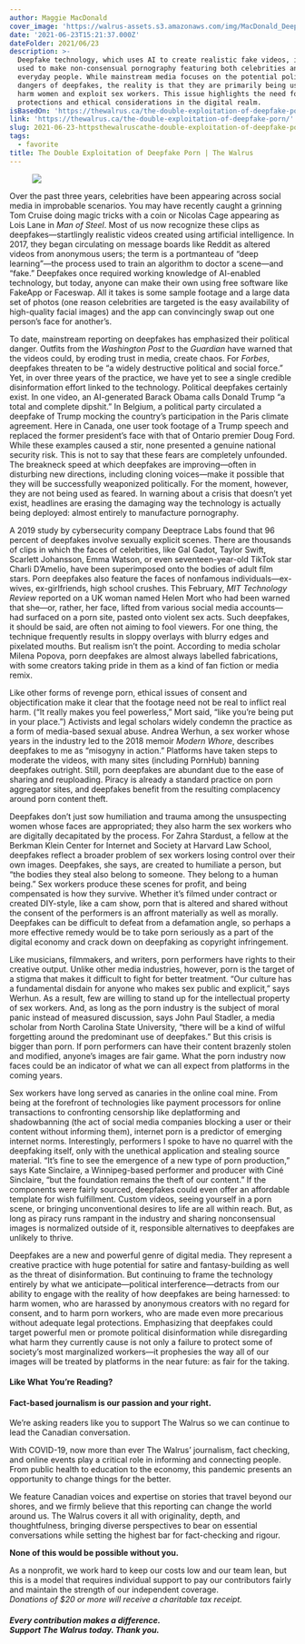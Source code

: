 ```yaml
---
author: Maggie MacDonald
cover_image: 'https://walrus-assets.s3.amazonaws.com/img/MacDonald_Deepfakes_1200.jpg'
date: '2021-06-23T15:21:37.000Z'
dateFolder: 2021/06/23
description: >-
  Deepfake technology, which uses AI to create realistic fake videos, is often
  used to make non-consensual pornography featuring both celebrities and
  everyday people. While mainstream media focuses on the potential political
  dangers of deepfakes, the reality is that they are primarily being used to
  harm women and exploit sex workers. This issue highlights the need for better
  protections and ethical considerations in the digital realm.
isBasedOn: 'https://thewalrus.ca/the-double-exploitation-of-deepfake-porn/'
link: 'https://thewalrus.ca/the-double-exploitation-of-deepfake-porn/'
slug: 2021-06-23-httpsthewalruscathe-double-exploitation-of-deepfake-porn
tags:
  - favorite
title: The Double Exploitation of Deepfake Porn | The Walrus
---
```

<figure><img src="https://walrus-assets.s3.amazonaws.com/img/MacDonald_Deepfakes_1200.jpg"></img></figure>
<p>Over the past three years, celebrities have been appearing across social media in improbable scenarios. You may have recently caught a grinning Tom Cruise doing magic tricks with a coin or Nicolas Cage appearing as Lois Lane in <em>Man of Steel</em>. Most of us now recognize these clips as deepfakes&mdash;startlingly realistic videos created using artificial intelligence. In 2017, they began circulating on message boards like Reddit as altered videos from anonymous users; the term is a portmanteau of &ldquo;deep learning&rdquo;&mdash;the process used to train an algorithm to doctor a scene&mdash;and &ldquo;fake.&rdquo; Deepfakes once required working knowledge of AI-enabled technology, but today, anyone can make their own using free software like FakeApp or Faceswap. All it takes is some sample footage and a large data set of photos (one reason celebrities are targeted is the easy availability of high-quality facial images) and the app can convincingly swap out one person&rsquo;s face for another&rsquo;s.</p>
<p>To date, mainstream reporting on deepfakes has emphasized their political danger. Outfits from the <em>Washington Post</em> to the <em>Guardian</em> have warned that the videos could, by eroding trust in media, create chaos. For <em>Forbes</em>, deepfakes threaten to be &ldquo;a widely destructive political and social force.&rdquo; Yet, in over three years of the practice, we have yet to see a single credible disinformation effort linked to the technology. Political deepfakes certainly exist. In one video, an AI-generated Barack Obama calls Donald Trump &ldquo;a total and complete dipshit.&rdquo; In Belgium, a political party circulated a deepfake of Trump mocking the country&rsquo;s participation in the Paris climate agreement. Here in Canada, one user took footage of a Trump speech and replaced the former president&rsquo;s face with that of Ontario premier Doug Ford. While these examples caused a stir, none presented a genuine national security risk. This is not to say that these fears are completely unfounded. The breakneck speed at which deepfakes are improving&mdash;often in disturbing new directions, including cloning voices&mdash;make it possible that they will be successfully weaponized politically. For the moment, however, they are not being used as feared. In warning about a crisis that doesn&rsquo;t yet exist, headlines are erasing the damaging way the technology is actually being deployed: almost entirely to manufacture pornography.</p>
<p>A 2019 study by cybersecurity company Deeptrace Labs found that 96 percent of deepfakes involve sexually explicit scenes. There are thousands of clips in which the faces of celebrities, like Gal Gadot, Taylor Swift, Scarlett Johansson, Emma Watson, or even seventeen-year-old TikTok star Charli D&rsquo;Amelio, have been superimposed onto the bodies of adult film stars. Porn deepfakes also feature the faces of nonfamous individuals&mdash;ex-wives, ex-girlfriends, high school crushes. This February, <em>MIT Technology Review</em> reported on a UK woman named Helen Mort who had been warned that she&mdash;or, rather, her face, lifted from various social media accounts&mdash;had surfaced on a porn site, pasted onto violent sex acts. Such deepfakes, it should be said, are often not aiming to fool viewers. For one thing, the technique frequently results in sloppy overlays with blurry edges and pixelated mouths. But realism isn&rsquo;t the point. According to media scholar Milena Popova, porn deepfakes are almost always labelled fabrications, with some creators taking pride in them as a kind of fan fiction or media remix.</p>
<p>Like other forms of revenge porn, ethical issues of consent and objectification make it clear that the footage need not be real to inflict real harm. (&ldquo;It really makes you feel powerless,&rdquo; Mort said, &ldquo;like you&rsquo;re being put in your place.&rdquo;) Activists and legal scholars widely condemn the practice as a form of media-based sexual abuse. Andrea Werhun, a sex worker whose years in the industry led to the 2018 memoir <em>Modern Whore</em>, describes deepfakes to me as &ldquo;misogyny in action.&rdquo; Platforms have taken steps to moderate the videos, with many sites (including PornHub) banning deepfakes outright. Still, porn deepfakes are abundant due to the ease of sharing and reuploading. Piracy is already a standard practice on porn aggregator sites, and deepfakes benefit from the resulting complacency around porn content theft.</p>
<p>Deepfakes don&rsquo;t just sow humiliation and trauma among the unsuspecting women whose faces are appropriated; they also harm the sex workers who are digitally decapitated by the process. For Zahra Stardust, a fellow at the Berkman Klein Center for Internet and Society at Harvard Law School, deepfakes reflect a broader problem of sex workers losing control over their own images. Deepfakes, she says, are created to humiliate a person, but &ldquo;the bodies they steal also belong to someone. They belong to a human being.&rdquo; Sex workers produce these scenes for profit, and being compensated is how they survive. Whether it&rsquo;s filmed under contract or created DIY-style, like a cam show, porn that is altered and shared without the consent of the performers is an affront materially as well as morally. Deepfakes can be difficult to defeat from a defamation angle, so perhaps a more effective remedy would be to take porn seriously as a part of the digital economy and crack down on deepfaking as copyright infringement.</p>
<p>Like musicians, filmmakers, and writers, porn performers have rights to their creative output. Unlike other media industries, however, porn is the target of a stigma that makes it difficult to fight for better treatment. &ldquo;Our culture has a fundamental disdain for anyone who makes sex public and explicit,&rdquo; says Werhun. As a result, few are willing to stand up for the intellectual property of sex workers. And, as long as the porn industry is the subject of moral panic instead of measured discussion, says John Paul Stadler, a media scholar from North Carolina State University, &ldquo;there will be a kind of wilful forgetting around the predominant use of deepfakes.&rdquo; But this crisis is bigger than porn. If porn performers can have their content brazenly stolen and modified, anyone&rsquo;s images are fair game. What the porn industry now faces could be an indicator of what we can all expect from platforms in the coming years.</p>
<p>Sex workers have long served as canaries in the online coal mine. From being at the forefront of technologies like payment processors for online transactions to confronting censorship like deplatforming and shadowbanning (the act of social media companies blocking a user or their content without informing them), internet porn is a predictor of emerging internet norms. Interestingly, performers I spoke to have no quarrel with the deepfaking itself, only with the unethical application and stealing source material. &ldquo;It&rsquo;s fine to see the emergence of a new type of porn production,&rdquo; says Kate Sinclaire, a Winnipeg-based performer and producer with Cin&eacute; Sinclaire, &ldquo;but the foundation remains the theft of our content.&rdquo; If the components were fairly sourced, deepfakes could even offer an affordable template for wish fulfillment. Custom videos, seeing yourself in a porn scene, or bringing unconventional desires to life are all within reach. But, as long as piracy runs rampant in the industry and sharing nonconsensual images is normalized outside of it, responsible alternatives to deepfakes are unlikely to thrive.</p>
<p>Deepfakes are a new and powerful genre of digital media. They represent a creative practice with huge potential for satire and fantasy-building as well as the threat of disinformation. But continuing to frame the technology entirely by what we anticipate&mdash;political interference&mdash;detracts from our ability to engage with the reality of how deepfakes are being harnessed: to harm women, who are harassed by anonymous creators with no regard for consent, and to harm porn workers, who are made even more precarious without adequate legal protections. Emphasizing that deepfakes could target powerful men or promote political disinformation while disregarding what harm they currently cause is not only a failure to protect some of society&rsquo;s most marginalized workers&mdash;it prophesies the way all of our images will be treated by platforms in the near future: as fair for the taking.</p>
<h4>Like What You&rsquo;re Reading?</h4>
<h4>Fact-based journalism is our passion and your right.</h4>
<p>We&rsquo;re asking readers like you to support The Walrus so we can continue to lead the Canadian conversation.</p>
<p>With COVID-19, now more than ever The Walrus&rsquo; journalism, fact checking, and online events play a critical role in informing and connecting people. From public health to education to the economy, this pandemic presents an opportunity to change things for the better.</p>
<p>We feature Canadian voices and expertise on stories that travel beyond our shores, and we firmly believe that this reporting can change the world around us. The Walrus covers it all with originality, depth, and thoughtfulness, bringing diverse perspectives to bear on essential conversations while setting the highest bar for fact-checking and rigour.</p>
<p><b>None of this would be possible without you.</b></p>
<p>As a nonprofit, we work hard to keep our costs low and our team lean, but this is a model that requires individual support to pay our contributors fairly and maintain the strength of our independent coverage.<br>
 <em>Donations of $20 or more will receive a charitable tax receipt. </em></p>
<h5>Every contribution makes a difference.<br> Support The Walrus today. Thank you.</h5>
